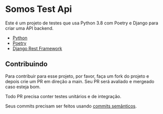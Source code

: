 # Somos Test Api

Este é um projeto de testes que usa Python 3.8 com Poetry e Django para criar uma API backend.

- [Python](https://www.python.org/)
- [Poetry](https://python-poetry.org/docs/cli/)
- [Django Rest Framework](https://www.django-rest-framework.org/tutorial/quickstart/)

## Contribuindo

Para contribuir para esse projeto, por favor, faça um fork do projeto e depois crie um PR em direção a main. Seu PR será avaliado e mergeado caso esteja bom.

Todo PR precisa conter testes unitários e de integração. 

Seus commits precisam ser feitos usando [commits semânticos](https://www.conventionalcommits.org/en/v1.0.0/).